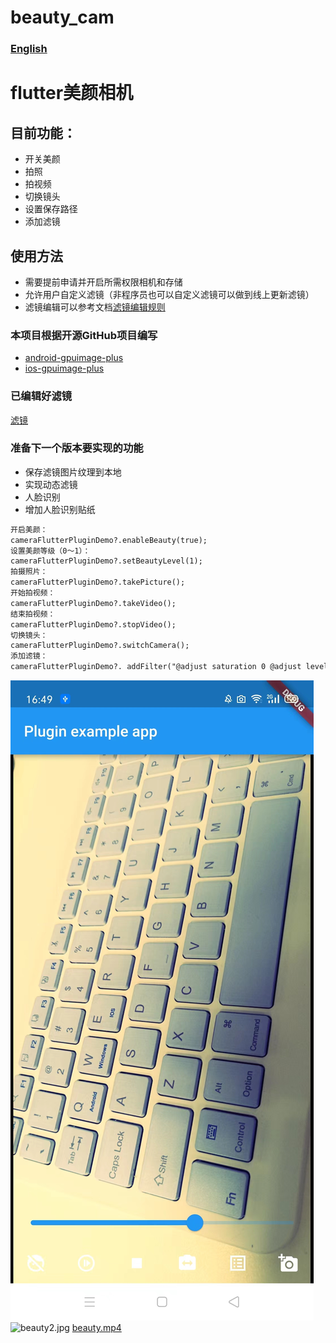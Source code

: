 # beauty_cam
### [English](./README.md)
# flutter美颜相机
## 目前功能：
* 开关美颜
* 拍照
* 拍视频
* 切换镜头
* 设置保存路径
* 添加滤镜
## 使用方法
*  需要提前申请并开启所需权限相机和存储
* 允许用户自定义滤镜（非程序员也可以自定义滤镜可以做到线上更新滤镜）
* 滤镜编辑可以参考文档[滤镜编辑规则](https://github.com/wysaid/android-gpuimage-plus/wiki/Parsing-String-Rule-(ZH))
### 本项目根据开源GitHub项目编写
*  [android-gpuimage-plus](https://github.com/wysaid/android-gpuimage-plus)
*  [ios-gpuimage-plus](https://github.com/wysaid/ios-gpuimage-plus)

### 已编辑好滤镜
[滤镜](./FILTER.md)
### 准备下一个版本要实现的功能
* 保存滤镜图片纹理到本地
* 实现动态滤镜
* 人脸识别 
* 增加人脸识别贴纸

```markdown
开启美颜：
cameraFlutterPluginDemo?.enableBeauty(true);
设置美颜等级（0～1）：
cameraFlutterPluginDemo?.setBeautyLevel(1);
拍摄照片：
cameraFlutterPluginDemo?.takePicture();
开始拍视频：
cameraFlutterPluginDemo?.takeVideo();
结束拍视频：
cameraFlutterPluginDemo?.stopVideo();
切换镜头：
cameraFlutterPluginDemo?.switchCamera();
添加滤镜：
cameraFlutterPluginDemo?. addFilter("@adjust saturation 0 @adjust level 0 0.83921 0.8772");
```
![beauty1.jpeg](Doc%2Fbeauty1.jpeg)
![beauty2.jpg](Doc%2Fbeauty2.jpg)
[beauty.mp4](Doc%2Fbeauty.mp4)